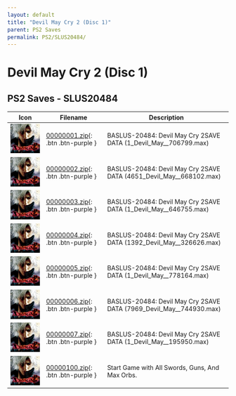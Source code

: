 ```yaml
---
layout: default
title: "Devil May Cry 2 (Disc 1)"
parent: PS2 Saves
permalink: PS2/SLUS20484/
---
```

# Devil May Cry 2 (Disc 1)

## PS2 Saves - SLUS20484

| Icon | Filename | Description |
|------|----------|-------------|
| ![Devil May Cry 2 (Disc 1)](icon0.png) | [00000001.zip](00000001.zip){: .btn .btn-purple } | BASLUS-20484: Devil May Cry 2SAVE DATA (1_Devil_May__706799.max) |
| ![Devil May Cry 2 (Disc 1)](icon0.png) | [00000002.zip](00000002.zip){: .btn .btn-purple } | BASLUS-20484: Devil May Cry 2SAVE DATA (4651_Devil_May__668102.max) |
| ![Devil May Cry 2 (Disc 1)](icon0.png) | [00000003.zip](00000003.zip){: .btn .btn-purple } | BASLUS-20484: Devil May Cry 2SAVE DATA (1_Devil_May__646755.max) |
| ![Devil May Cry 2 (Disc 1)](icon0.png) | [00000004.zip](00000004.zip){: .btn .btn-purple } | BASLUS-20484: Devil May Cry 2SAVE DATA (1392_Devil_May__326626.max) |
| ![Devil May Cry 2 (Disc 1)](icon0.png) | [00000005.zip](00000005.zip){: .btn .btn-purple } | BASLUS-20484: Devil May Cry 2SAVE DATA (1_Devil_May__778164.max) |
| ![Devil May Cry 2 (Disc 1)](icon0.png) | [00000006.zip](00000006.zip){: .btn .btn-purple } | BASLUS-20484: Devil May Cry 2SAVE DATA (7969_Devil_May__744930.max) |
| ![Devil May Cry 2 (Disc 1)](icon0.png) | [00000007.zip](00000007.zip){: .btn .btn-purple } | BASLUS-20484: Devil May Cry 2SAVE DATA (1_Devil_May__195950.max) |
| ![Devil May Cry 2 (Disc 1)](icon0.png) | [00000100.zip](00000100.zip){: .btn .btn-purple } | Start Game with All Swords, Guns, And Max Orbs. |
